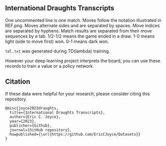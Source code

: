 ## International Draughts Transcripts

One uncommented line is one match. Moves follow the notation illustrated in REF.png. Moves alternate sides and are separated by spaces. Move indices are separated by hyphens. Match results are separated from their move sequences by a tab. 1/2-1/2 means the game ended in a draw. 1-0 means light (side to move first) won. 0-1 means dark won.

`tdl.txt` was generated during TD(lambda) training.

However your deep learning project interprets the board, you can use these records to train a value or a policy network.

## Citation

If these data were helpful for your research, please consider citing this repository.

```
@misc{joyce2023draughts,
  title={International Draughts Transcripts},
  author={Eric C. Joyce},
  year={2023},
  publisher={Github},
  journal={GitHub repository},
  howpublished={\url{https://github.com/EricCJoyce/Datasets}}
}
```
